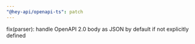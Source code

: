 ```yaml
---
"@hey-api/openapi-ts": patch
---
```


fix(parser): handle OpenAPI 2.0 body as JSON by default if not explicitly defined
